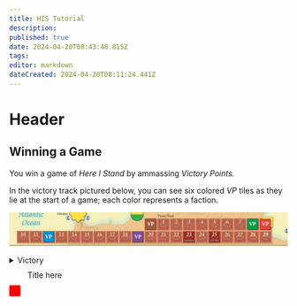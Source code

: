 ```yaml
---
title: HIS Tutorial
description: 
published: true
date: 2024-04-20T08:43:48.815Z
tags: 
editor: markdown
dateCreated: 2024-04-20T08:11:24.441Z
---
```


# Header

## Winning a Game

You win a game of *Here I Stand* by ammassing *Victory Points.*

In the victory track pictured below, you can see six colored *VP* tiles as they lie at the start of a game; each color represents a faction. 

![his-victory-track-gamestart.png](/his-victory-track-gamestart.png)


<details><summary> Victory  </summary>
Winning via *victory points* is judged during intermittent *Victory Determination Phases*
  
</details>
  
 
 <details style="border-radius: 3px; cursor: pointer; display: inline-block; position: relative; transition: 0.15s background linear;">
 <summary style="background: url('https://assets.codepen.io/14179/Info.svg') 11px 11.5px no-repeat; list-style: none; padding: 10px; padding-left: 33px;">
    Title here
 </summary>
 <p style="cursor: auto; background: #eee; padding: 15px; width: 250px; position: absolute; left: 0; top: 35px; border-radius: 4px; right: 0;">
    Content here
 </p>
</details>
<br>

<div style="display: inline-block; width: 20px; height: 20px; background-color: red; border-radius: 2px;"></div> 
